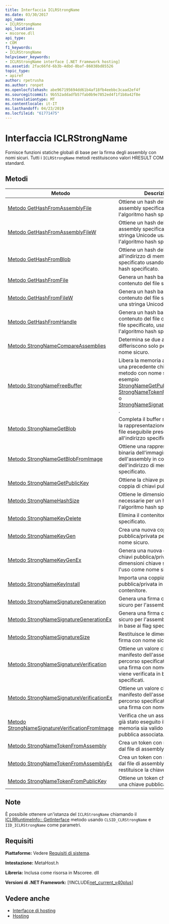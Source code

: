 ```yaml
---
title: Interfaccia ICLRStrongName
ms.date: 03/30/2017
api_name:
- ICLRStrongName
api_location:
- mscoree.dll
api_type:
- COM
f1_keywords:
- ICLRStrongName
helpviewer_keywords:
- ICLRStrongName interface [.NET Framework hosting]
ms.assetid: 2fac66fd-6b3b-4dbd-8baf-86038bd85526
topic_type:
- apiref
author: rpetrusha
ms.author: ronpet
ms.openlocfilehash: abe967195694dd61b4af18fb4eebbc3caad2ef4f
ms.sourcegitcommit: 9b552addadfb57fab0b9e7852ed4f1f1b8a42f8e
ms.translationtype: MT
ms.contentlocale: it-IT
ms.lasthandoff: 04/23/2019
ms.locfileid: "61771475"
---
```

# <a name="iclrstrongname-interface"></a>Interfaccia ICLRStrongName
Fornisce funzioni statiche globali di base per la firma degli assembly con nomi sicuri. Tutti i `ICLRStrongName` metodi restituiscono valori HRESULT COM standard.  
  
## <a name="methods"></a>Metodi  
  
|Metodo|Descrizione|  
|------------|-----------------|  
|[Metodo GetHashFromAssemblyFile](../../../../docs/framework/unmanaged-api/hosting/iclrstrongname-gethashfromassemblyfile-method.md)|Ottiene un hash del file di assembly specificato usando l'algoritmo hash specificato.|  
|[Metodo GetHashFromAssemblyFileW](../../../../docs/framework/unmanaged-api/hosting/iclrstrongname-gethashfromassemblyfilew-method.md)|Ottiene un hash del file di assembly specificato come stringa Unicode usando l'algoritmo hash specificato.|  
|[Metodo GetHashFromBlob](../../../../docs/framework/unmanaged-api/hosting/iclrstrongname-gethashfromblob-method.md)|Ottiene un hash dell'assembly all'indirizzo di memoria specificato usando l'algoritmo hash specificato.|  
|[Metodo GetHashFromFile](../../../../docs/framework/unmanaged-api/hosting/iclrstrongname-gethashfromfile-method.md)|Genera un hash basato sul contenuto del file specificato.|  
|[Metodo GetHashFromFileW](../../../../docs/framework/unmanaged-api/hosting/iclrstrongname-gethashfromfilew-method.md)|Genera un hash basato sul contenuto del file specificato da una stringa Unicode.|  
|[Metodo GetHashFromHandle](../../../../docs/framework/unmanaged-api/hosting/iclrstrongname-gethashfromhandle-method.md)|Genera un hash basato sul contenuto del file con l'handle di file specificato, usando l'algoritmo hash specificato.|  
|[Metodo StrongNameCompareAssemblies](../../../../docs/framework/unmanaged-api/hosting/iclrstrongname-strongnamecompareassemblies-method.md)|Determina se due assembly differiscono solo per le firme con nome sicuro.|  
|[Metodo StrongNameFreeBuffer](../../../../docs/framework/unmanaged-api/hosting/iclrstrongname-strongnamefreebuffer-method.md)|Libera la memoria allocata con una precedente chiamata a un metodo con nome sicuro, ad esempio [StrongNameGetPublicKey](../../../../docs/framework/unmanaged-api/hosting/iclrstrongname-strongnamegetpublickey-method.md), [StrongNameTokenFromPublicKey](../../../../docs/framework/unmanaged-api/hosting/iclrstrongname-strongnametokenfrompublickey-method.md), o [StrongNameSignatureGeneration ](../../../../docs/framework/unmanaged-api/hosting/iclrstrongname-strongnamesignaturegeneration-method.md).|  
|[Metodo StrongNameGetBlob](../../../../docs/framework/unmanaged-api/hosting/iclrstrongname-strongnamegetblob-method.md)|Completa il buffer specificato con la rappresentazione binaria del file eseguibile presente all'indirizzo specificato.|  
|[Metodo StrongNameGetBlobFromImage](../../../../docs/framework/unmanaged-api/hosting/iclrstrongname-strongnamegetblobfromimage-method.md)|Ottiene una rappresentazione binaria dell'immagine dell'assembly in corrispondenza dell'indirizzo di memoria specificato.|  
|[Metodo StrongNameGetPublicKey](../../../../docs/framework/unmanaged-api/hosting/iclrstrongname-strongnamegetpublickey-method.md)|Ottiene la chiave pubblica da una coppia di chiavi pubblica/privata.|  
|[Metodo StrongNameHashSize](../../../../docs/framework/unmanaged-api/hosting/iclrstrongname-strongnamehashsize-method.md)|Ottiene le dimensioni del buffer necessarie per un hash usando l'algoritmo hash specificato.|  
|[Metodo StrongNameKeyDelete](../../../../docs/framework/unmanaged-api/hosting/iclrstrongname-strongnamekeydelete-method.md)|Elimina il contenitore di chiavi specificato.|  
|[Metodo StrongNameKeyGen](../../../../docs/framework/unmanaged-api/hosting/iclrstrongname-strongnamekeygen-method.md)|Crea una nuova coppia di chiavi pubblica/privata per l'uso come nome sicuro.|  
|[Metodo StrongNameKeyGenEx](../../../../docs/framework/unmanaged-api/hosting/iclrstrongname-strongnamekeygenex-method.md)|Genera una nuova coppia di chiavi pubblica/privata con le dimensioni chiave specificate per l'uso come nome sicuro.|  
|[Metodo StrongNameKeyInstall](../../../../docs/framework/unmanaged-api/hosting/iclrstrongname-strongnamekeyinstall-method.md)|Importa una coppia di chiavi pubblica/privata in un contenitore.|  
|[Metodo StrongNameSignatureGeneration](../../../../docs/framework/unmanaged-api/hosting/iclrstrongname-strongnamesignaturegeneration-method.md)|Genera una firma con nome sicuro per l'assembly specificato.|  
|[Metodo StrongNameSignatureGenerationEx](../../../../docs/framework/unmanaged-api/hosting/iclrstrongname-strongnamesignaturegenerationex-method.md)|Genera una firma con nome sicuro per l'assembly specificato, in base ai flag specificati.|  
|[Metodo StrongNameSignatureSize](../../../../docs/framework/unmanaged-api/hosting/iclrstrongname-strongnamesignaturesize-method.md)|Restituisce le dimensioni della firma con nome sicuro.|  
|[Metodo StrongNameSignatureVerification](../../../../docs/framework/unmanaged-api/hosting/iclrstrongname-strongnamesignatureverification-method.md)|Ottiene un valore che indica se il manifesto dell'assembly nel percorso specificato contiene una firma con nome sicuro, che viene verificata in base ai flag specificati.|  
|[Metodo StrongNameSignatureVerificationEx](../../../../docs/framework/unmanaged-api/hosting/iclrstrongname-strongnamesignatureverificationex-method.md)|Ottiene un valore che indica se il manifesto dell'assembly nel percorso specificato contiene una firma con nome sicuro.|  
|[Metodo StrongNameSignatureVerificationFromImage](../../../../docs/framework/unmanaged-api/hosting/iclrstrongname-strongnamesignatureverificationfromimage-method.md)|Verifica che un assembly di cui è già stato eseguito il mapping in memoria sia valido per la chiave pubblica associata.|  
|[Metodo StrongNameTokenFromAssembly](../../../../docs/framework/unmanaged-api/hosting/iclrstrongname-strongnametokenfromassembly-method.md)|Crea un token con nome sicuro dal file di assembly specificato.|  
|[Metodo StrongNameTokenFromAssemblyEx](../../../../docs/framework/unmanaged-api/hosting/iclrstrongname-strongnametokenfromassemblyex-method.md)|Crea un token con nome sicuro dal file di assembly specificato e restituisce la chiave pubblica.|  
|[Metodo StrongNameTokenFromPublicKey](../../../../docs/framework/unmanaged-api/hosting/iclrstrongname-strongnametokenfrompublickey-method.md)|Ottiene un token che rappresenta una chiave pubblica.|  
  
## <a name="remarks"></a>Note  
 È possibile ottenere un'istanza del `ICLRStrongName` chiamando il [ICLRRuntimeInfo:: GetInterface](../../../../docs/framework/unmanaged-api/hosting/iclrruntimeinfo-getinterface-method.md) metodo usando `CLSID_CLRStrongName` e `IID_ICLRStrongName` come parametri.  
  
## <a name="requirements"></a>Requisiti  
 **Piattaforme:** Vedere [Requisiti di sistema](../../../../docs/framework/get-started/system-requirements.md).  
  
 **Intestazione:** MetaHost.h  
  
 **Libreria:** Inclusa come risorsa in Mscoree. dll  
  
 **Versioni di .NET Framework:** [!INCLUDE[net_current_v40plus](../../../../includes/net-current-v40plus-md.md)]  
  
## <a name="see-also"></a>Vedere anche

- [Interfacce di hosting](../../../../docs/framework/unmanaged-api/hosting/hosting-interfaces.md)
- [Hosting](../../../../docs/framework/unmanaged-api/hosting/index.md)
